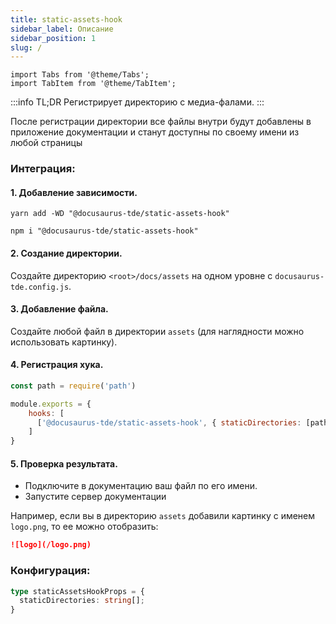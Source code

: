 ```yaml
---
title: static-assets-hook
sidebar_label: Описание
sidebar_position: 1
slug: /
---
```


```mdx-code-block
import Tabs from '@theme/Tabs';
import TabItem from '@theme/TabItem';
```

:::info TL;DR
Регистрирует директорию с медиа-фалами.
:::

После регистрации директории все файлы внутри будут добавлены в приложение документации и станут доступны по своему имени из любой страницы

### Интеграция:

#### 1. Добавление зависимости.

<Tabs groupId="package-manager">
<TabItem value="yarn">

```shell
yarn add -WD "@docusaurus-tde/static-assets-hook"
```
</TabItem>

<TabItem value="npm">

```shell
npm i "@docusaurus-tde/static-assets-hook"
```
</TabItem>
</Tabs>

#### 2. Создание директории.
Создайте директорию `<root>/docs/assets` на одном уровне с `docusaurus-tde.config.js`.

#### 3. Добавление файла.
Создайте любой файл в директории `assets` (для наглядности можно использовать картинку).

#### 4. Регистрация хука.
```javascript title="docusaurus-tde.config.js"
const path = require('path')

module.exports = {
    hooks: [
      ['@docusaurus-tde/static-assets-hook', { staticDirectories: [path.join(__dirname, 'assets')] }],
    ]
}
```

#### 5. Проверка результата.
* Подключите в документацию ваш файл по его имени.
* Запустите сервер документации

Например, если вы в директорию `assets` добавили картинку с именем `logo.png`, то ее можно отобразить:
```markdown
![logo](/logo.png)
```

### Конфигурация:
```typescript
type staticAssetsHookProps = {
  staticDirectories: string[];
}
```
